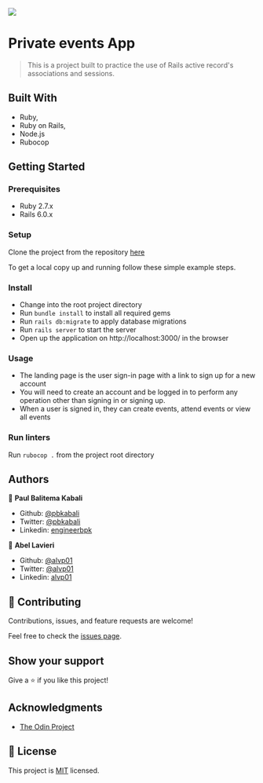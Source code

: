 ![](https://img.shields.io/badge/Microverse-blueviolet)

# Private events App

> This is a project built to practice the use of Rails active record's associations and sessions.


## Built With

- Ruby,
- Ruby on Rails,
- Node.js
- Rubocop


## Getting Started

### Prerequisites

- Ruby 2.7.x
- Rails 6.0.x

### Setup

Clone the project from the repository [here](https://github.com/alvp01/private-events)

To get a local copy up and running follow these simple example steps.

### Install

- Change into the root project directory
- Run `bundle install` to install all required gems
- Run `rails db:migrate` to apply database migrations
- Run `rails server` to start the server
- Open up the application on http://localhost:3000/ in the browser

### Usage

- The landing page is the user sign-in page with a link to sign up for a new account
- You will need to create an account and be logged in to perform any operation other than signing in or signing up.
- When a user is signed in, they can create events, attend events or view all events

### Run linters

Run `rubocop .` from the project root directory


## Authors

👤 **Paul Balitema Kabali**

- Github: [@pbkabali](https://github.com/pbkabali)
- Twitter: [@pbkabali](https://twitter.com/pbkabali)
- Linkedin: [engineerbpk](https://linkedin.com/in/engineerbpk)

👤 **Abel Lavieri**

- Github: [@alvp01](https://github.com/alvp01/)
- Twitter: [@alvp01](https://twitter.com/alvp01/)
- Linkedin: [alvp01](https://www.linkedin.com/in/alvp01/)

## 🤝 Contributing

Contributions, issues, and feature requests are welcome!

Feel free to check the [issues page](https://github.com/alvp01/private-events/issues).

## Show your support

Give a ⭐️ if you like this project!

## Acknowledgments

- [The Odin Project](https://www.theodinproject.com/)

## 📝 License

This project is [MIT](https://opensource.org/licenses/MIT) licensed.